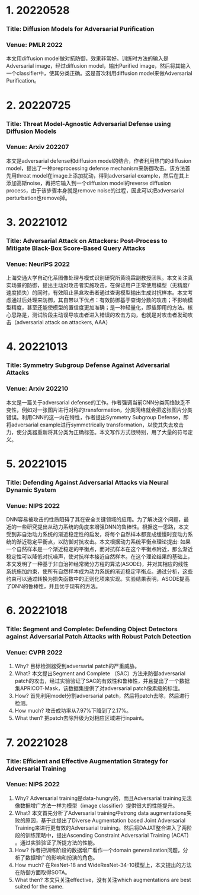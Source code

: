 # 1. 20220528
### Title: Diffusion Models for Adversarial Purification
### Venue: PMLR 2022
本文用diffusion model做对抗防御，效果非常好。训练时方法的输入是Adversarial image，经过diffusion model，输出Purified image，然后将其输入一个classifier中，使其分类正确。这是首次利用diffusion model来做Adversarial Purification。
# 2. 20220725
### Title: Threat Model-Agnostic Adversarial Defense using Diffusion Models
### Venue: Arxiv 202207
本文是adversarial defense和diffusion model的结合，作者利用热门的diffusion model，提出了一种preprocessing defense mechanism来防御攻击。该方法首先用threat model在image上添加扰动，得到adversarial example，然后在其上添加高斯noise，再把它输入到一个diffusion model的reverse diffusion process，由于该步骤本身就是remove noise的过程，因此可以把adversarial perturbation也remove掉。
# 3. 20221012
### Title: Adversarial Attack on Attackers: Post-Process to Mitigate Black-Box Score-Based Query Attacks
### Venue: NeurIPS 2022
上海交通大学自动化系图像处理与模式识别研究所黄晓霖副教授团队。本文关注真实场景的防御，提出主动对攻击者实施攻击，在保证用户正常使用模型（无精度/速度损失）的同时，有效阻止黑盒攻击者通过查询模型输出生成对抗样本。本文考虑通过后处理来防御，其自带以下优点：有效防御基于查询分数的攻击；不影响模型精度，甚至还能使模型的置信度更加准确；是一种轻量化，即插即用的方法。核心思路是，测试阶段主动误导攻击者进入错误的攻击方向，也就是对攻击者发动攻击（adversarial attack on attackers, AAA）
# 4. 20221013
### Title: Symmetry Subgroup Defense Against Adversarial Attacks
### Venue: Arxiv 202210
本文是一篇关于adversarial defense的工作。作者强调当前CNN分类网络缺乏不变性，例如对一张图片进行对称的transformation，分类网络就会把这张图片分类错误。利用CNN的这一内在特性，作者提出Symmetry Subgroup Defense，即将adversarial example进行symmetrically transformation，以使其失去攻击力，使分类器重新将其分类为正确标签。本文写作方式很特别，用了大量的符号定义。
# 5. 20221015
### Title: Defending Against Adversarial Attacks via Neural Dynamic System
### Venue: NIPS 2022
DNN容易被攻击的性质阻碍了其在安全关键领域的应用。为了解决这个问题，最近的一些研究提出从动力系统的角度来增强DNN的鲁棒性。根据这一思路，本文受到非自治动力系统的渐近稳定性的启发，将每个自然样本都变成缓慢时变动力系统的渐近稳定平衡点，以防御对抗攻击。本文根据动力系统平衡点理论提出: 如果一个自然样本是一个渐近稳定的平衡点，而对抗样本在这个平衡点附近，那么渐近稳定性可以降低对抗噪声，使对抗样本接近自然样本。在这个理论结果的基础上，本文发明了一种基于非自治神经常微分方程的算法(ASODE)，并对其相应的线性系统施加约束，使所有自然样本成为动力系统的渐近稳定平衡点。通过分析，这些约束可以通过转换为损失函数中的正则化项来实现。实验结果表明，ASODE提高了DNN的鲁棒性，并且优于现有的方法。
# 6. 20221018
### Title: Segment and Complete: Defending Object Detectors against Adversarial Patch Attacks with Robust Patch Detection
### Venue: CVPR 2022
1. Why? 目标检测器受到adversarial patch的严重威胁。
2. What? 本文提出Segment and Complete （SAC）方法来防御adversarial patch的攻击，经过实验验证了SAC的有效性和鲁棒性，并且提出了一个数据集APRICOT-Mask，该数据集提供了对adversarial patch像素级的标注。
3. How? 首先利用model分割adversarial patch，然后将patch去除，然后进行检测。
4. How much? 攻击成功率从7.97%下降到了2.17%。
5. What then? 把patch去除升级为对相应区域进行inpaint。
# 7. 20221028
### Title: Efficient and Effective Augmentation Strategy for Adversarial Training
### Venue: NIPS 2022
1. Why? Adversarial training是data-hungry的，而且Adversarial training无法像数据增广方法一样为模型（image classifier）提供很大的性能提升。
2. What? 本文首先分析了Adversarial training中strong data augmentations失败的原因，基于此提出了Diverse Augmentation based Joint Adversarial Training来进行更有效的Adversarial training。然后将DAJAT整合进入了两阶段的训练策略中，提出Ascending Constraint Adversarial Training (ACAT) 。通过实验验证了所提方法的性能。
3. How? 作者把训练阶段的数据增广看作一个domain generalization问题，分析了数据增广的影响和扮演的角色。
4. How much? 在ResNet-18 and WideResNet-34-10模型上，本文提出的方法在防御方面取得SOTA。
5. What then? 本文只关注effective，没有关注which augmentations are best suited for the same.



































